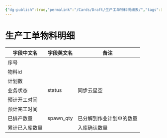 ```yaml
---
{"dg-publish":true,"permalink":"/Cards/Draft/生产工单物料明细表/","tags":["江淮毅昌/蝶创I-MES/MES"]}
---
```



# 生产工单物料明细

| **字段中文名** | **字段英文名** | **备注**       |
| --------- | --------- | ------------ |
| 序号        |           |              |
| 物料id      |           |              |
| 计划数       |           |              |
| 业务状态      | status    | 同步云星空        |
| 预计开工时间    |           |              |
| 预计完工时间    |           |              |
| 已排产数量     | spawn_qty | 已分解到作业计划单的数量 |
| 累计已入库数量   |           | 入库确认数量       |

